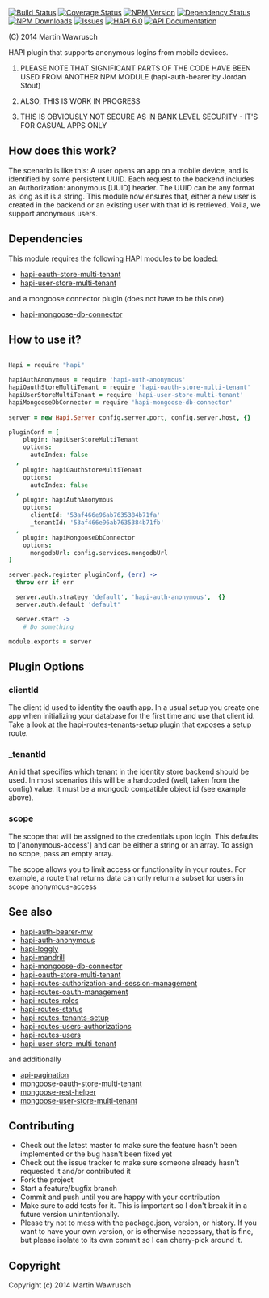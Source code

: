 [![Build Status](https://travis-ci.org/codedoctor/hapi-auth-anonymous.svg?branch=master)](https://travis-ci.org/codedoctor/hapi-auth-anonymous)
[![Coverage Status](https://img.shields.io/coveralls/codedoctor/hapi-auth-anonymous.svg)](https://coveralls.io/r/codedoctor/hapi-auth-anonymous)
[![NPM Version](http://img.shields.io/npm/v/hapi-auth-anonymous.svg)](https://www.npmjs.org/package/hapi-auth-anonymous)
[![Dependency Status](https://gemnasium.com/codedoctor/hapi-auth-anonymous.svg)](https://gemnasium.com/codedoctor/hapi-auth-anonymous)
[![NPM Downloads](http://img.shields.io/npm/dm/hapi-auth-anonymous.svg)](https://www.npmjs.org/package/hapi-auth-anonymous)
[![Issues](http://img.shields.io/github/issues/codedoctor/.svg)](https://github.com/codedoctor/hapi-auth-anonymous/issues)
[![HAPI 6.0](http://img.shields.io/badge/hapi-6.0-blue.svg)](http://hapijs.com)
[![API Documentation](http://img.shields.io/badge/API-Documentation-ff69b4.svg)](http://coffeedoc.info/github/codedoctor/hapi-auth-anonymous)


(C) 2014 Martin Wawrusch

HAPI plugin that supports anonymous logins from mobile devices.

1. PLEASE NOTE THAT SIGNIFICANT PARTS OF THE CODE HAVE BEEN USED FROM ANOTHER NPM MODULE (hapi-auth-bearer by Jordan Stout)

2. ALSO, THIS IS WORK IN PROGRESS

3. THIS IS OBVIOUSLY NOT SECURE AS IN BANK LEVEL SECURITY - IT'S FOR CASUAL APPS ONLY

## How does this work?

The scenario is like this: A user opens an app on a mobile device, and is identified by some persistent UUID. Each request to the backend includes an Authorization: anonymous [UUID] header. The UUID can be any format as long as it is a string. This module now ensures that, either a new user is created in the backend or an existing user with that id is retrieved. Voila, we support anonymous users.

## Dependencies

This module requires the following HAPI modules to be loaded:

* [hapi-oauth-store-multi-tenant](https://github.com/codedoctor/hapi-oauth-store-multi-tenant)
* [hapi-user-store-multi-tenant](https://github.com/codedoctor/hapi-user-store-multi-tenant)

and a mongoose connector plugin (does not have to be this one)

* [hapi-mongoose-db-connector](https://github.com/codedoctor/hapi-mongoose-db-connector)


## How to use it?

```coffeescript

Hapi = require "hapi"

hapiAuthAnonymous = require 'hapi-auth-anonymous'
hapiOauthStoreMultiTenant = require 'hapi-oauth-store-multi-tenant'
hapiUserStoreMultiTenant = require 'hapi-user-store-multi-tenant'
hapiMongooseDbConnector = require 'hapi-mongoose-db-connector'
      
server = new Hapi.Server config.server.port, config.server.host, {}

pluginConf = [
    plugin: hapiUserStoreMultiTenant
    options:
      autoIndex: false     
  ,
    plugin: hapiOauthStoreMultiTenant
    options:
      autoIndex: false     
  ,
    plugin: hapiAuthAnonymous
    options:
      clientId: '53af466e96ab7635384b71fa'
      _tenantId: '53af466e96ab7635384b71fb'
  ,
    plugin: hapiMongooseDbConnector
    options:
      mongodbUrl: config.services.mongodbUrl
]

server.pack.register pluginConf, (err) ->
  throw err if err

  server.auth.strategy 'default', 'hapi-auth-anonymous',  {}
  server.auth.default 'default'

  server.start -> 
    # Do something

module.exports = server


```

## Plugin Options

### clientId
The client id used to identity the oauth app. In a usual setup you create one app when initializing your database for the first time and use that client id. Take a look at 
the [hapi-routes-tenants-setup](https://github.com/codedoctor/hapi-routes-tenants-setup)
 plugin that exposes a setup route.

### _tenantId
An id that specifies which tenant in the identity store backend should be used. In most scenarios this will be a hardcoded (well, taken from the config) value. It must be a mongodb compatible object id (see example above).

### scope
The scope that will be assigned to the credentials upon login. This defaults to ['anonymous-access'] and can be either a string or an array. To assign no scope, pass an empty array.

The scope allows you to limit access or functionality in your routes. For example, a route that returns data can only return a subset for users in scope anonymous-access

## See also

* [hapi-auth-bearer-mw](https://github.com/codedoctor/hapi-auth-bearer-mw)
* [hapi-auth-anonymous](https://github.com/codedoctor/hapi-auth-anonymous)
* [hapi-loggly](https://github.com/codedoctor/hapi-loggly)
* [hapi-mandrill](https://github.com/codedoctor/hapi-mandrill)
* [hapi-mongoose-db-connector](https://github.com/codedoctor/hapi-mongoose-db-connector)
* [hapi-oauth-store-multi-tenant](https://github.com/codedoctor/hapi-oauth-store-multi-tenant)
* [hapi-routes-authorization-and-session-management](https://github.com/codedoctor/hapi-routes-authorization-and-session-management)
* [hapi-routes-oauth-management](https://github.com/codedoctor/hapi-routes-oauth-management)
* [hapi-routes-roles](https://github.com/codedoctor/hapi-routes-roles)
* [hapi-routes-status](https://github.com/codedoctor/hapi-routes-status)
* [hapi-routes-tenants-setup](https://github.com/codedoctor/hapi-routes-tenants-setup)
* [hapi-routes-users-authorizations](https://github.com/codedoctor/hapi-routes-users-authorizations)
* [hapi-routes-users](https://github.com/codedoctor/hapi-routes-users)
* [hapi-user-store-multi-tenant](https://github.com/codedoctor/hapi-user-store-multi-tenant)

and additionally

* [api-pagination](https://github.com/codedoctor/api-pagination)
* [mongoose-oauth-store-multi-tenant](https://github.com/codedoctor/mongoose-oauth-store-multi-tenant)
* [mongoose-rest-helper](https://github.com/codedoctor/mongoose-rest-helper)
* [mongoose-user-store-multi-tenant](https://github.com/codedoctor/mongoose-user-store-multi-tenant)

## Contributing
 
* Check out the latest master to make sure the feature hasn't been implemented or the bug hasn't been fixed yet
* Check out the issue tracker to make sure someone already hasn't requested it and/or contributed it
* Fork the project
* Start a feature/bugfix branch
* Commit and push until you are happy with your contribution
* Make sure to add tests for it. This is important so I don't break it in a future version unintentionally.
* Please try not to mess with the package.json, version, or history. If you want to have your own version, or is otherwise necessary, that is fine, but please isolate to its own commit so I can cherry-pick around it.

## Copyright

Copyright (c) 2014 Martin Wawrusch 

